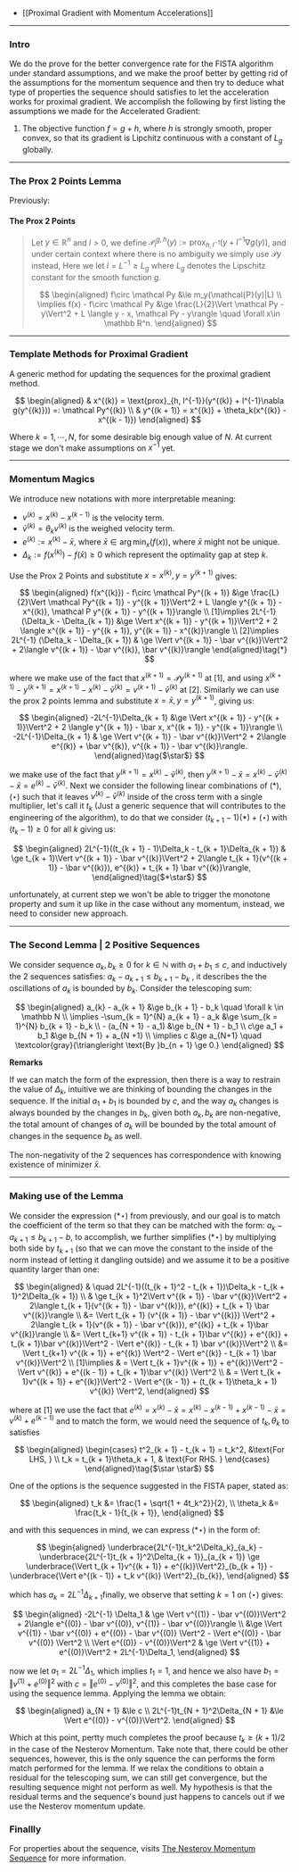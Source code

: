 - [[Proximal Gradient with Momentum Accelerations]]

---
### **Intro**

We do the prove for the better convergence rate for the FISTA algorithm under standard assumptions, and we make the proof better by getting rid of the assumptions for the momentum sequence and then try to deduce what type of properties the sequence should satisfies to let the acceleration works for proximal gradient. We accomplish the following by first listing the assumptions we made for the Accelerated Gradient: 

1. The objective function $f = g + h$, where $h$ is strongly smooth, proper convex, so that its gradient is Lipchitz continuous with a constant of $L_g$ globally.  


---
### **The Prox 2 Points Lemma**

Previously: 

#### **The Prox 2 Points**
> 
> Let $y\in \mathbb R^{n}$ and $l > 0$, we define $\mathcal{P}_l^{g, h}(y) := \text{prox}_{h, l^{-1}}(y + l^{-1}\nabla g(y))$, and under certain context where there is no ambiguity we simply use $\mathcal{P}y$ instead, Here we let $l = L^{-1} \ge L_g$ where $L_g$ denotes the Lipschitz constant for the smooth function $g$. 
> 
> $$
> \begin{aligned}
>     f\circ \mathcal Py
>     &\le 
>     m_y(\mathcal{P}(y)|L)
>     \\
>     \implies f(x) - f\circ \mathcal Py
>     &\ge 
>     \frac{L}{2}\Vert \mathcal Py - y\Vert^2 + 
>     L \langle y - x, \mathcal Py - y\rangle \quad 
>     \forall x\in \mathbb R^n. 
> \end{aligned}
> $$

---
### **Template Methods for Proximal Gradient**
A generic method for updating the sequences for the proximal gradient method. 

$$
\begin{aligned}
    & x^{(k)} = \text{prox}_{h, l^{-1}}(y^{(k)} + l^{-1}\nabla g(y^{(k)})) =: \mathcal Py^{(k)}
    \\
    & y^{(k + 1)} = x^{(k)} + \theta_k(x^{(k)} - x^{(k - 1)})
\end{aligned}
$$

Where $k = 1, \cdots, N$, for some desirable big enough value of $N$. At current stage we don't make assumptions on $x^{-1}$ yet. 


---
### **Momentum Magics**

We introduce new notations with more interpretable meaning: 

* $v^{(k)} = x^{(k)} - x^{(k -1)}$ is the velocity term. 
* $\bar v^{(k)}= \theta_k v^{(k)}$ is the weighed velocity term. 
* $e^{(k)} := x^{(k)} - \bar x$, where $\bar x \in \arg\min_{x}(f(x))$, where $\bar x$ might not be unique. 
* $\Delta_k := f(x^{(k)}) - f(\bar x) \ge 0$ which represent the optimality gap at step $k$. 

Use the Prox 2 Points and substitute $x = x^{(k)}, y = y^{(k + 1)}$ gives: 

$$
\begin{aligned}
    f(x^{(k)}) - f\circ \mathcal Py^{(k + 1)}
    &\ge 
    \frac{L}{2}\Vert \mathcal Py^{(k + 1)} - y^{(k + 1)}\Vert^2 + 
    L \langle y^{(k + 1)} - x^{(k)}, \mathcal P y^{(k + 1)} - y^{(k + 1)}\rangle 
    \\
    [1]\implies
    2L^{-1} (\Delta_k - \Delta_{k + 1}) 
    &\ge 
    \Vert x^{(k + 1)} - y^{(k + 1)}\Vert^2 + 
    2 \langle x^{(k + 1)} - y^{(k + 1)}, y^{(k + 1)} - x^{(k)}\rangle
    \\
    [2]\implies
    2L^{-1} (\Delta_k - \Delta_{k + 1})  
    & \ge 
    \Vert v^{(k + 1)} - \bar v^{(k)}\Vert^2 + 
    2\langle v^{(k + 1)} - \bar v^{(k)}, \bar v^{(k)}\rangle
\end{aligned}\tag{*}
$$

where we make use of the fact that $x^{(k + 1)} = \mathcal P y^{(k + 1)}$ at \[1\], and using $x^{(k + 1)} - y^{(k + 1)} = x^{(k + 1)} - x^{(k)} - \bar v^{(k)} = v^{(k + 1)} - \bar v^{(k)}$ at \[2\]. Similarly we can use the prox 2 points lemma and substitute $x = \bar x, y = y^{(k + 1)}$, giving us: 

$$
\begin{aligned}
    -2L^{-1}\Delta_{k + 1} 
    &\ge 
    \Vert x^{(k + 1)} - y^{(k + 1)}\Vert^2 + 2
    \langle y^{(k + 1)} - \bar x, x^{(k + 1)} - y^{(k + 1)}\rangle
    \\
    -2L^{-1}\Delta_{k + 1} 
    & \ge 
    \Vert v^{(k + 1)} - \bar v^{(k)}\Vert^2 + 
    2\langle e^{(k)} + \bar v^{(k)}, v^{(k + 1)} - \bar v^{(k)}\rangle.
\end{aligned}\tag{$\star$}
$$

we make use of the fact that $y^{(k + 1)} = x^{(k)} - \bar v^{(k)}$, then $y^{(k + 1)} - \bar x = x^{(k)} - \bar v^{(k)} - \bar x = e^{(k)} - \bar v^{(k)}$. Next we consider the following linear combinations of $(*), (\star)$ such that it leaves $v^{(k)} - \bar v^{(k)}$ inside of the cross term with a single multiplier, let's call it $t_k$ (Just a generic sequence that will contributes to the engineering of the algorithm), to do that we consider $(t_{k + 1}- 1)(*) + (\star)$ with $(t_k - 1)\ge 0$ for all $k$ giving us: 

$$
\begin{aligned}
    2L^{-1}((t_{k + 1} - 1)\Delta_k - t_{k + 1}\Delta_{k + 1})
    & \ge 
    t_{k + 1}\Vert v^{(k + 1)} - \bar v^{(k)}\Vert^2 + 
    2\langle t_{k + 1}(v^{(k + 1)} - \bar v^{(k)}), e^{(k)} + t_{k + 1} \bar v^{(k)}\rangle, 
\end{aligned}\tag{$*\star$}
$$

unfortunately, at current step we won't be able to trigger the monotone property and sum it up like in the case without any momentum, instead, we need to consider new approach. 

---
### **The Second Lemma | 2 Positive Sequences**

We consider sequence $a_k, b_k \ge 0$ for $k\in \mathbb N$ with $a_1 + b_1 \le c$, and inductively the 2 sequences satisfies: $a_{k} - a_{k + 1} \le b_{k + 1} - b_k$ , it describes the the  oscillations of $a_k$ is bounded by $b_k$. Consider the telescoping sum: 

$$
\begin{aligned}
    a_{k} - a_{k + 1} 
    &\ge b_{k + 1} - b_k \quad \forall k \in \mathbb N
    \\
    \implies
    -\sum_{k = 1}^{N}
    a_{k + 1} - a_k 
    &\ge 
    \sum_{k = 1}^{N} b_{k + 1} - b_k
    \\
    - (a_{N + 1} - a_1) 
    &\ge b_{N + 1} - b_1
    \\
    c\ge a_1 + b_1
    &\ge
    b_{N + 1} + a_{N +1}
    \\
    \implies c &\ge a_{N+1} \quad \textcolor{gray}{\triangleright \text{By }b_{n + 1} \ge 0.}
\end{aligned}
$$

**Remarks**

If we can match the form of the expression, then there is a way to restrain the value of $\Delta_k$, intuitive we are thinking of bounding the changes in the sequence. If the initial $a_1 + b_1$  is bounded by $c$, and the way $a_k$ changes is always bounded by the changes in $b_k$, given both $a_k, b_k$ are non-negative, the total amount of changes of $a_k$ will be bounded by the total amount of changes in the sequence $b_k$ as well.

The non-negativity of the 2 sequences has correspondence with knowing existence of minimizer $\bar x$. 

---
### **Making use of the Lemma**

We consider the expression $(*\star)$ from previously, and our goal is to match the coefficient of the term so that they can be matched with the form: $a_k - a_{k + 1}\le b_{k + 1} - b$, to accomplish, we further simplifies $(*\star)$ by multiplying both side by $t_{k + 1}$ (so that we can move the constant to the inside of the norm instead of letting it dangling outside) and we assume it to be a positive quantity larger than one: 

$$
\begin{aligned}
    & \quad 2L^{-1}((t_{k + 1}^2 - t_{k + 1})\Delta_k - t_{k + 1}^2\Delta_{k + 1})
    \\
    & \ge  
    t_{k + 1}^2\Vert v^{(k + 1)} - \bar v^{(k)}\Vert^2 + 
    2\langle t_{k + 1}(v^{(k + 1)} - \bar v^{(k)}), e^{(k)} + t_{k + 1} \bar v^{(k)}\rangle
    \\
    &=
    \Vert t_{k + 1} (v^{(k + 1)} - \bar v^{(k)}) \Vert^2 + 
    2\langle t_{k + 1}(v^{(k + 1)} - \bar v^{(k)}), e^{(k)} + t_{k + 1}\bar v^{(k)}\rangle
    \\
    &=
    \Vert t_{k+1} v^{(k + 1)} - t_{k + 1}\bar v^{(k)} + e^{(k)} + t_{k + 1}\bar v^{(k)}\Vert^2
    - 
    \Vert e^{(k)} - t_{k + 1} \bar v^{(k)}\Vert^2
    \\
    &=
    \Vert 
        t_{k+1} v^{(k + 1)} + e^{(k)}
    \Vert^2
    - 
    \Vert e^{(k)} - t_{k + 1} \bar v^{(k)}\Vert^2
    \\
    [1]\implies
    & = 
    \Vert t_{k + 1}v^{(k + 1)} + e^{(k)}\Vert^2
    - 
    \Vert v^{(k)} + e^{(k - 1)} + t_{k + 1}\bar v^{(k)} \Vert^2
    \\
    & = 
    \Vert t_{k + 1}v^{(k + 1)} + e^{(k)}\Vert^2
    - 
    \Vert e^{(k - 1)} + (t_{k + 1}\theta_k + 1) v^{(k)} \Vert^2, 
\end{aligned}
$$

where at \[1\] we use the fact that $e^{(k)}= x^{(k)} - \bar x = x^{(k)} - x^{(k - 1)}+ x^{(k - 1)} - \bar x = v^{(k)} + e^{(k-1)}$ and to match the form, we would need the sequence of $t_k, \theta_k$ to satisfies 

$$
\begin{aligned}    
    \begin{cases}
        t^2_{k + 1} - t_{k + 1} = t_k^2, &\text{For LHS, }
        \\
        t_k = t_{k + 1}\theta_k + 1, & \text{For RHS. }
    \end{cases}
\end{aligned}\tag{$\star \star$}
$$

One of the options is the sequence suggested in the FISTA paper, stated as: 

$$
\begin{aligned}
    t_k &= \frac{1 + \sqrt{1 + 4t_k^2}}{2}, 
    \\
    \theta_k &= \frac{t_k - 1}{t_{k + 1}}, 
\end{aligned}
$$

and with this sequences in mind, we can express $(*\star)$ in the form of: 

$$
\begin{aligned}
    \underbrace{2L^{-1}t_k^2\Delta_k}_{a_k} - \underbrace{2L^{-1}t_{k + 1}^2\Delta_{k + 1}}_{a_{k + 1}}
    \ge 
    \underbrace{\Vert t_{k + 1}v^{(k + 1)} + e^{(k)}\Vert^2}_{b_{k + 1}}
    - 
    \underbrace{\Vert e^{(k - 1)} + t_k  v^{(k)} \Vert^2}_{b_{k}}, 
\end{aligned}
$$

which has $a_k = 2L^{-1}\Delta_{k + 1}$finally, we observe that setting $k = 1$ on $(\star)$ gives: 

$$
\begin{aligned}
    -2L^{-1}  \Delta_1
    & \ge 
    \Vert v^{(1)} - \bar v^{(0)}\Vert^2 + 
    2\langle e^{(0)} - \bar v^{(0)}, v^{(1)} - \bar v^{(0)}\rangle
    \\
    &\ge
    \Vert 
        v^{(1)} - \bar v^{(0)}
        + 
        e^{(0)} - \bar v^{(0)}
    \Vert^2
    - 
    \Vert 
        e^{(0)} - \bar v^{(0)}
    \Vert^2
    \\
    \Vert e^{(0)} - v^{(0)}\Vert^2
    & \ge 
    \Vert v^{(1)} + e^{(0)}\Vert^2 + 2L^{-1}\Delta_1, 
\end{aligned}
$$

now we let $a_1 = 2L^{-1}\Delta_1$, which implies $t_1 = 1$, and hence we also have $b_1 = \Vert v^{(1)} + e^{(0)}\Vert^2$ with $c = \Vert e^{(0)} - v^{(0)}\Vert^2$, and this completes the base case for using the sequence lemma. Applying the lemma we obtain: 

$$
\begin{aligned}
    a_{N + 1} &\le c
    \\
    2L^{-1}t_{N + 1}^2\Delta_{N + 1} &\le \Vert e^{(0)} - v^{(0)}\Vert^2. 
\end{aligned}
$$

Which at this point, pertty much completes the proof because $t_k \ge (k + 1)/2$ in the case of the Nesterov Momentum. Take note that, there could be other sequences, however, this is the only squence the can performs the form match performed for the lemma. If we relax the conditions to obtain a residual for the telescoping sum, we can still get convergence, but the resulting sequence might not perform as well. My hypothesis is that the residual terms and the sequence's bound just happens to cancels out if we use the Nesterov momentum update. 


### **Finallly**

For properties about the sequence, visits [The Nesterov Momentum Sequence](../../MATH%20602%20Nesterov%20Acceleration/The%20Nesterov%20Momentum%20Sequence.md) for more information. 